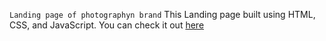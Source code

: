 `Landing page of photographyn brand`
This Landing page built using HTML, CSS, and JavaScript. You can check it out [here](https://codewith-yush.github.io/TWSIP_Landing-page/)
